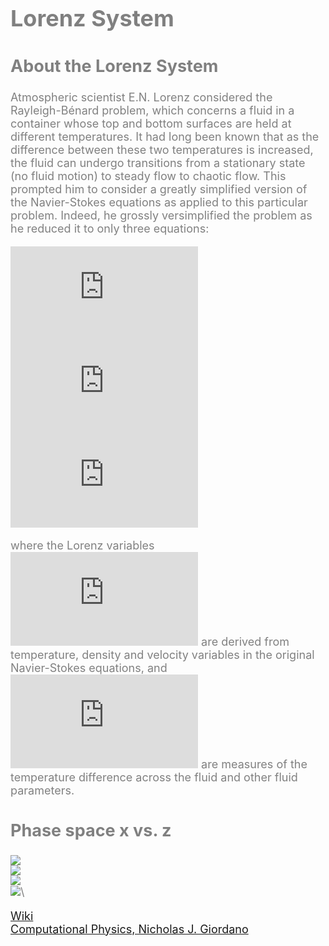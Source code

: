 <font color='gray' size=4>
    
# Lorenz System

## About the Lorenz System
Atmospheric scientist E.N. Lorenz considered the Rayleigh-Bénard problem, which concerns a fluid in a container whose top and bottom surfaces are held at different 
temperatures. It had long 
been known that as the difference between these two temperatures is increased, the fluid can undergo transitions from a stationary state (no fluid motion) to steady
flow to chaotic flow. This prompted him to consider a greatly simplified version of the Navier-Stokes equations as applied to this particular problem. Indeed, he 
grossly versimplified the problem as he reduced it to only three equations:

![equation](https://latex.codecogs.com/gif.latex?%5Cdfrac%7Bdx%7D%7Bdt%7D%3D%5Csigma%28y-x%29) \
![equation](https://latex.codecogs.com/gif.latex?%5Cdfrac%7Bdy%7D%7Bdt%7D%3D-xz&plus;rx-y) \
![equation](https://latex.codecogs.com/gif.latex?%5Cdfrac%7Bdz%7D%7Bdt%7D%3Dxy-bz) 

where the Lorenz variables 
![equation](https://latex.codecogs.com/gif.latex?x%2C%20y%2C%20z)
are derived from temperature, density and velocity variables in the original Navier-Stokes equations, and 
![equation](https://latex.codecogs.com/gif.latex?%5Csigma%2C%20r%2C%20b)
are measures of the temperature difference across the fluid and other fluid parameters. 

## Phase space x vs. z

<img src = " LorenzSystem/lorenz1.png ">\
<img src = " LorenzSystem/lorenz2.png " >\
<img src = " LorenzSystem/lorenz3.png " >\
<img src = " LorenzSystem/Lorenz.png ">\



[Wiki](https://en.wikipedia.org/wiki/Lorenz_system)\
[Computational Physics, Nicholas J. Giordano](https://www.google.com/search?q=Computational+Physics,+Nicholas+J.+Giordano&source=lmns&bih=626&biw=1366&client=firefox-b-d&hl=es&sa=X&ved=2ahUKEwjE6Ke22_nuAhXDa6wKHfJHAksQ_AUoAHoECAEQAA)

